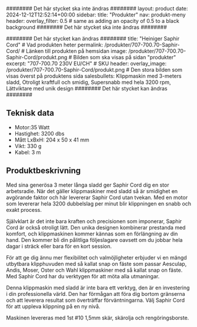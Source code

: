 ######## Det här stycket ska inte ändras ########
layout: product
date: 2024-12-12T12:52:14+00:00
sidebar:
  title: "Produkter"
  nav: produkt-meny
header:
  overlay_filter: 0.5 # same as adding an opacity of 0.5 to a black background
######## Det här stycket ska inte ändras ########


######## Det här stycket kan ändras ########
title: "Heiniger Saphir Cord" # Vad produkten heter
permalink: /produkter/707-700.70-Saphir-Cord/ # Länken till produkten på hemsidan
image: /produkter/707-700.70-Saphir-Cord/produkt.png # Bilden som ska visas på sidan "produkter"
excerpt: "707-700.70 230V EU/CH" # SKU
header:
  overlay_image: /produkter/707-700.70-Saphir-Cord/produkt.png # Den stora bilden som visas överst på produktens sida
salesbullets: Klippmaskin med 3-meters sladd, Otroligt kraftfull och smidig, Supersnabb med hela 3200 rpm, Lättviktare med unik design
######## Det här stycket kan ändras ########

## Teknisk data
- Motor:35 Watt
- Hastighet: 3200 dbs
- Mått LxBxH: 204 x 50 x 41 mm  
- Vikt: 330 g  
- Kabel: 3 m

## Produktbeskrivning
Med sina generösa 3 meter långa sladd ger Saphir Cord dig en stor arbetsradie. När det gäller klippmaskiner med sladd så är smidighet en avgörande faktor och här levererar Saphir Cord utan tvekan. Med en motor som levererar hela 3200 dubbelslag per minut blir klippningen en snabb och exakt process.

Självklart är det inte bara kraften och precisionen som imponerar, Saphir Cord är också otroligt lätt. Den unika designen kombinerar prestanda med komfort, och klippmaskinen kommer kännas som en förlängning av din hand. Den kommer bli din pålitliga följeslagare oavsett om du jobbar hela dagar i sträck eller bara för en kort session.

För att ge dig ännu mer flexibilitet och valmöjligheter erbjuder vi en mängd utbytbara klipphuvuden med så kallat snap on fäste som passar Aesculap, Andis, Moser, Oster och Wahl klippmaskiner med så kallat snap on fäste. Med Saphir Cord har du verktygen för att möta alla utmaningar.

Denna klippmaskin med sladd är inte bara ett verktyg, den är en investering i din professionella värld. Den har förmågan att föra dig bortom gränserna och att leverera resultat som överträffar förväntningarna. Välj Saphir Cord för att uppleva klippning på en ny nivå.

Maskinen levereras med 1st #10 1,5mm skär, skärolja och rengöringsborste.

